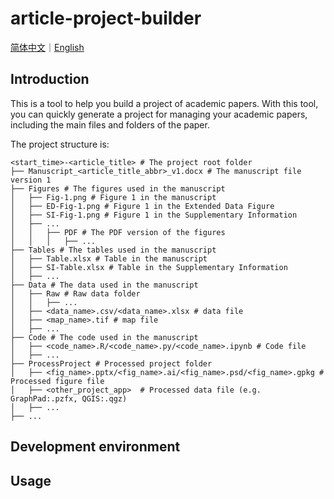 # article-project-builder

[简体中文](README_zh.md)｜[English](README.md)

## Introduction

This is a tool to help you build a project of academic papers.
With this tool, you can quickly generate a project for managing your academic papers, including the main files and folders of the paper.

The project structure is:

```shell
<start_time>-<article_title> # The project root folder
├── Manuscript_<article_title_abbr>_v1.docx # The manuscript file version 1
├── Figures # The figures used in the manuscript
│   ├── Fig-1.png # Figure 1 in the manuscript
│   ├── ED-Fig-1.png # Figure 1 in the Extended Data Figure
│   ├── SI-Fig-1.png # Figure 1 in the Supplementary Information
│   ├── ...
│   │   ├── PDF # The PDF version of the figures
│   │   │   ├── ...
├── Tables # The tables used in the manuscript
│   ├── Table.xlsx # Table in the manuscript
│   ├── SI-Table.xlsx # Table in the Supplementary Information
│   ├── ...
├── Data # The data used in the manuscript
│   ├── Raw # Raw data folder
│   │   ├── ...
│   ├── <data_name>.csv/<data_name>.xlsx # data file
│   ├── <map_name>.tif # map file
│   ├── ...
├── Code # The code used in the manuscript
│   ├── <code_name>.R/<code_name>.py/<code_name>.ipynb # Code file
│   ├── ...
├── ProcessProject # Processed project folder
│   ├── <fig_name>.pptx/<fig_name>.ai/<fig_name>.psd/<fig_name>.gpkg # Processed figure file
│   ├── <other_project_app>  # Processed data file (e.g. GraphPad:.pzfx, QGIS:.qgz)
│   ├── ...
├── ...
```

## Development environment

## Usage
